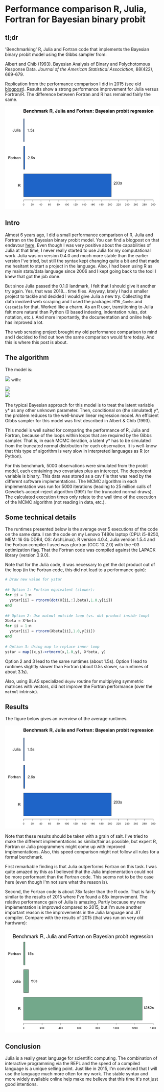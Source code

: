 # Performance comparison R, Julia, Fortran for Bayesian binary probit
## tl;dr 
'Benchmarking' R, Julia and Fortran code that implements the Bayesian binary probit model using the Gibbs sampler from:

Albert and Chib (1993). Bayesian Analysis of Binary and Polychotomous Response Data. *Journal of the American Statistical Association*, 88(422), 669-679.

Replication from the performance comparison I did in 2015 (see old [blogpost](https://taptoenix.wordpress.com/2015/10/31/speed-comparison-between-r-julia-and-fortran-on-bayesian-probit-regression/)).
Results show a strong performance improvement for Julia versus Fortran/R.
The difference between Fortran and R has remained fairly the same.

![alt text](v2021/R/results.png)

## Intro
Almost 6 years ago, I did a small performance comparison of R, Julia and Fortran on the Bayesian binary probit model.
You can find a blogpost on that endavour [here](https://taptoenix.wordpress.com/2015/10/31/speed-comparison-between-r-julia-and-fortran-on-bayesian-probit-regression/).
Even though I was very positive about the capabilities of Julia at that time, I never really started to use Julia for my computational work.
Julia was on version 0.4.0 and much more stable than the earlier version I've tried, but still the syntax kept changing quite a bit and that made me hesitant to start a project in the language.
Also, I had been using R as my main stats/data language since 2006 and I kept going back to the tool I knew that got the job done.

But since Julia passed the 0.1.0 landmark, I felt that I should give it another try again.
Yes, that was 2018... time flies.
Anyway, lately I had a smaller project to tackle and decided I would give Julia a new try.
Collecting the data involved web scraping and I used the packages `HTML`,`Gumbo` and `Cascadia` for that.
Worked like a charm.
As an R user, transitioning to Julia felt more natural than Python (0 based indexing, indentation rules, dot notation, etc.).
And more importantly, the documentation and online help has improved a lot.

The web scraping project brought my old performance comparison to mind and I decided to find out how the same comparison would fare today.
And this is where this post is about.

## The algorithm 
The model is:

<img src="https://render.githubusercontent.com/render/math?math=y^\star=X\beta%2B\epsilon" style="width:120px;height:auto;"> with:

<img src="https://render.githubusercontent.com/render/math?math=y=1\quad\text{ if } y^\star\ge 0" style="width:130px;height:auto;"></br>
<img src="https://render.githubusercontent.com/render/math?math=y=0\quad\text{ if } y^\star\lt 0" style="width:130px;height:auto;">

The typical Bayesian approach for this model is to treat the latent variable  y\* as any other unknown parameter.
Then, conditional on (the simulated) y\*, the problem reduces to the well-known linear regression model.
An efficient Gibbs sampler for this model was first described in Albert & Chib (1993).

This model is well suited for comparing the performance of R, Julia and Fortran, because of the loops within loops that are required by the Gibbs sampler.
That is, in each MCMC iteration, a latent y\* has to be simulated from the truncated normal distribution for each observation.
It is well-know that this type of algorithm is very slow in interpreted languages as R (or Python).

For this benchmark, 5000 observations were simulated from the probit model, each containing two covariates plus an intercept.
The dependent variable is binary.
This data was stored as a csv file that was read by the different software implementations.
The MCMC algorithm in each implementation was run for 5000 iterations (leading to 25 million calls of Geweke’s accept-reject algorithm (1991) for the truncated normal draws).
The calculated execution times only relate to the wall time of the execution of the MCMC algorithm (not reading in data, etc.).

## Some technical details 
The runtimes presented below is the average over 5 executions of the code on the same data.
I ran the code on my Lenovo T480s laptop (CPU: i5-8250, MEM: 16 Gb DDR4, OS: ArchLinux).
R version 4.0.4, Julia version 1.5.4 and the Fortran compiler I used was gfortran (GCC 10.2.0) with the -03 optimization flag.
That the Fortran code was compiled against the LAPACK library (version 3.9.0).

Note that for the Julia code, it was necessary to get the dot product out of the loop (in the Fortran code, this did not lead to a performance gain):
```julia
# Draw new value for ystar

## Option 1: Fortran equivalent (slower):
for ii = 1:n
  ystar[ii] = rtnorm(dot(X[ii,:],beta),1.0,y[ii])
end

## Option 2: Use matmul outside loop (vs. dot product inside loop) 
Xbeta = X*beta
for ii = 1:n
  ystar[ii] = rtnorm(Xbeta[ii],1.0,y[ii])
end

# Option 3: Using map to replace inner loop 
ystar = map((x,y)->rtnorm(x,1.0,y), X*beta, y)
```

Option 2 and 3 lead to the same runtimes (about 1.5s). 
Option 1 lead to runtimes slightly slower than Fortran (about 0.5s slower, so runtimes of about 3.1s).

Also, using BLAS specialized `dsymv` routine for multiplying symmetric matrices with vectors, did not improve the Fortran performance (over the `matmul` intrinsic).

## Results 
The figure below gives an overview of the average runtimes.

![alt text](v2021/R/results.png)

Note that these results should be taken with a grain of salt.
I've tried to make the different implementations as similar/fair as possible, but expert R, Fortran or Julia programmers might come up with improved implementations.
Also, this speed comparison might not follow all rules for a formal benchmark.

First remarkable finding is that Julia outperforms Fortran on this task.
I was quite amazed by this as I believed that the Julia implementation could not be more performant than the Fortran code.
This seems not to be the case here (even though I'm not sure what the reason is).

Second, the Fortran code is about 78x faster than the R code.
That is fairly similar to the results of 2015 where I've found a 85x improvement.
The relative performance gain of Julia is amazing.
Partly because my new implementation is improved compared to 2015, but I'm sure another important reason is the improvements in the Julia language and JIT compiler.
Compare with the results of 2015 (that was run on very old hardware):

![alt text](v2015/R/results.png)

## Conclusion 
Julia is a really great language for scientific computing.
The combination of interactive programming via the REPL and the speed of a compiled language is a unique selling point.
Just like in 2015, I'm convinced that I will use the language much more often for my work.
The stable syntax and more widely available online help make me believe that this time it's not just good intentions. 

